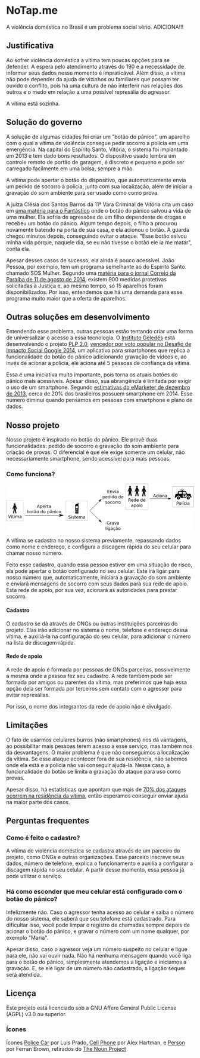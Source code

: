 # NoTap.me

A violência doméstica no Brasil é um problema social sério. ADICIONA!!!

## Justificativa

Ao sofrer violência doméstica a vítima tem poucas opções para se defender.
A espera pelo atendimento através do 190 e a necessidade de informar seus dados
nesse momento é impraticável. Além disso, a vítima não pode depender da ajuda
de vizinhos ou familiares que possam ter ouvido o conflito, pois há uma cultura
de não interferir nas relações dos outros e o medo em relação a uma possível
represália do agressor.

A vítima está sozinha.

## Solução do governo

A solução de algumas cidades foi criar um "botão do pânico", um aparelho com o
qual a vítima de violência consegue pedir socorro a polícia em uma emergência.
Na capital do Espírito Santo, Vitória, o sistema foi implantado em 2013 e tem
dado bons resultados. O dispositivo usado lembra um controle remoto de portão
de garagem, é discreto e pequeno e pode ser carregado facilmente em uma bolsa,
sempre a mão.  

A vítima pode apertar o botão do dispositivo, que automaticamente envia um
pedido de socorro à polícia, junto com sua localização, além de iniciar a
gravação do som ambiente para ser usado como como prova.

A juíza Clésia dos Santos Barros da 11ª Vara Criminal de Vitória cita um caso
em [uma matéria para o Fantástico][mulher-agredida-filho] onde o botão do
pânico salvou a vida de uma mulher. Ela sofria de agressões de um filho
dependente de drogas e recebeu um botão do pânico. Algum tempo depois, o filho
a procurou novamente batendo na porta de sua casa, e ela acionou o botão. A
guarda chegou minutos depois, conseguindo evitar o ataque. "Esse botão salvou
minha vida porque, naquele dia, se eu não tivesse o botão ele ia me matar",
conta ela.

Apesar desses casos de sucesso, ela ainda é pouco acessível. João Pessoa, por
exemplo, tem um programa semelhante ao do Espírito Santo chamado SOS Mulher.
Segundo uma [matéria para o jornal Correio da Paraíba de 11 de agosto de
2014][correio-da-paraiba], existem 900 medidas protetivas solicitadas à Justiça
e, ao mesmo tempo, só 15 aparelhos foram disponibilizados. Por isso, entendemos
que há uma demanda para esse programa muito maior que a oferta de aparelhos.

## Outras soluções em desenvolvimento

Entendendo esse problema, outras pessoas estão tentando criar uma forma de
universalizar o acesso a essa tecnologia. O [Instituto Geledés][geledes] está
desenvolvendo o projeto [PLP 2.0][plp-20], [vencedor por voto popular no
Desafio de Impacto Social Google 2014][vencedor-google], um aplicativo para
smartphones que replica a funcionalidade do botão do pânico adicionando
gravação de vídeos e, ao invés de acionar a polícia, ele aciona até 5 pessoas
de confiança da vítima.

Essa é uma iniciativa muito importante, pois torna os atuais botões do pânico
mais acessíveis. Apesar disso, sua abrangência é limitada por exigir o uso de
um smartphone. Segundo [estimativas do eMarketer de dezembro de
2013][uso-smartphone], cerca de 20% dos brasileiros possuem smartphone em 2014.
Esse número diminui quando pensamos em pessoas com smartphone e plano de
dados.

## Nosso projeto

Nosso projeto é inspirado no botão do pânico. Ele provê duas funcionalidades:
pedido de socorro e gravação do som ambiente para criação de provas. O
diferencial é que ele exige somente um celular, não necessariamente smartphone,
sendo acessível para mais pessoas.

### Como funciona?

![Como funciona](como-funciona.png)

A vítima se cadastra no nosso sistema previamente, repassando dados como nome e
endereço, e configura a discagem rápida do seu celular para chamar nosso
número.

Feito esse cadastro, quando essa pessoa estiver em uma situação de risco, ela
pode apertar o botão configurado no seu celular. Este irá ligar para nosso
número que, automaticamente, iniciará a gravação do som ambiente e enviará
mensagens de socorro com seus dados para sua rede de apoio. Esta rede de apoio,
por sua vez, acionará as autoridades para prestar socorro.

#### Cadastro

O cadastro se dá através de ONGs ou outras instituições parceiras do projeto.
Elas irão adicionar no sistema o nome, telefone e endereço dessa vítima, e
auxiliá-la na configuração do seu celular, para adicionar o número na lista de
discagem rápida.

#### Rede de apoio

A rede de apoio é formada por pessoas de ONGs parceiras, possivelmente a mesma
onde a pessoa fez seu cadastro. A rede também pode ser formada por amigos ou
parentes da vítima, mas preferimos que haja essa opção dela ser formada por
terceiros sem contato com o agressor para evitar represálias.

Por isso, o nome dos integrantes da rede de apoio não é divulgado.

## Limitações

O fato de usarmos celulares burros (não smartphones) nos dá vantagens, ao
possibilitar mais pessoas terem acesso a esse serviço, mas também nos dá
desvantagens. O maior problema é que não conseguimos a localização da vítima.
Se esse ataque acontecer fora de sua residência, não sabemos onde ela está e a
polícia não vai conseguir ajudá-la. Nesse caso, a funcionalidade do botão se
limita a gravação do ataque para uso como provas.

Apesar disso, há estatísticas que apontam que mais de [70% dos ataques ocorrem
na residência da vítima][cpmi-mulher], então esperamos conseguir enviar ajuda
na maior parte dos casos.

## Perguntas frequentes

### Como é feito o cadastro?

A vítima de violência doméstica se cadastra através de um parceiro do projeto,
como ONGs e outras organizações. Esse parceiro inscreve seus dados, número de
telefone, explica o funcionamento e auxilia a configurar a discagem rápida no
seu celular. A partir desse momento, essa pessoa já pode utilizar o serviço.

### Há como esconder que meu celular está configurado com o botão do pânico?

Infelizmente não. Caso o agressor tenha acesso ao celular e saiba o número do
nosso sistema, ele saberá que seu telefone está cadastrado. Para dificultar
isso, você pode limpar o registro de chamadas sempre depois de acionar o botão
do pânico, e gravar o número com um nome qualquer, por exemplo "Maria".

Apesar disso, caso o agressor veja um número suspeito no celular e ligue para
ele, não vai ouvir nada. Não há nenhuma mensagem quando você liga para o botão
do pânico, simplesmente atendemos a ligação e iniciamos a gravação. E, se ele
ligar de um número não cadastrado, a ligação sequer será atendida.

## Licença

Este projeto está licenciado sob a GNU Affero General Public License (AGPL)
v3.0 ou superior.

### Ícones

Ícones [Police Car][tnp-29232] por Luis Prado, [Cell Phone][tnp-3204] por Alex
Hartman, e [Person][tnp-12133] por Ferran Brown, retirados do [The Noun
Project][tnp]

[plp-20]: http://www.plp20.org.br/
[geledes]: http://www.geledes.org.br/
[vencedor-google]: https://desafiosocial.withgoogle.com/brazil2014
[ii-hackathon]: http://edemocracia.camara.gov.br/web/hackathon-de-genero-e-cidadania/inicio#.VHcr0lzN-kB
[mulher-agredida-filho]: http://g1.globo.com/fantastico/noticia/2014/09/mulher-agredida-pelo-proprio-filho-so-tem-paz-apos-receber-botao-do-panico.html
[correio-da-paraiba]: http://portalcorreio.uol.com.br/noticias/policia/seguranca/2014/08/11/NWS,244558,8,409,NOTICIAS,2190-BAYEUX-CABEDELO-RECEBEM-APARELHOS-PROGRAMA-SOS-MULHER.aspx
[uso-smartphone]: http://idgnow.com.br/blog/circuito/2014/01/22/base-de-usuarios-de-smartphones-na-america-latina-vai-aumentar-283-em-2014/
[cunhada-assassinada]: http://g1.globo.com/pb/paraiba/noticia/2014/11/professora-e-assassinada-na-pb-e-suspeito-diz-ser-ex-cunhado-da-vitima.html
[cpmi-mulher]: http://www.senado.gov.br/atividade/comissoes/comissao.asp?origem=CN&com=1580
[tnp]: http://thenounproject.com
[tnp-29232]: http://thenounproject.com/term/police-car/29232/
[tnp-3204]: http://thenounproject.com/term/cell-phone/3204/
[tnp-12133]: http://thenounproject.com/term/person/12133/
